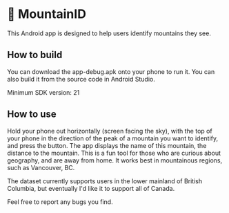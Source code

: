 # :mount_fuji: MountainID

This Android app is designed to help users identify mountains they see.

## How to build
You can download the app-debug.apk onto your phone to run it. You can also build it from the source code in Android Studio.

Minimum SDK version: 21

## How to use
Hold your phone out horizontally (screen facing the sky), with the top of your phone in the direction of the peak of a mountain you want to identify, and press the button. The app displays the name of this mountain, the distance to the mountain. This is a fun tool for those who are curious about geography, and are away from home. It works best in mountainous regions, such as Vancouver, BC.

The dataset currently supports users in the lower mainland of British Columbia, but eventually I'd like it to support all of Canada.

Feel free to report any bugs you find.

